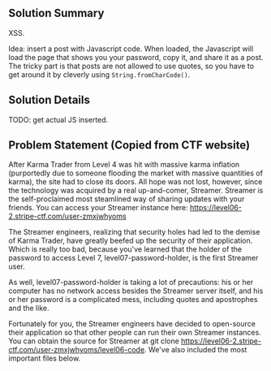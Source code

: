 ## Solution Summary

XSS.

Idea: insert a post with Javascript code. When loaded, the Javascript will load the page that shows you your password, copy it, and share it as a post. The tricky part is that posts are not allowed to use quotes, so you have to get around it by cleverly using `String.fromCharCode()`.

## Solution Details

TODO: get actual JS inserted.

## Problem Statement (Copied from CTF website)

After Karma Trader from Level 4 was hit with massive karma inflation (purportedly due to someone flooding the market with massive quantities of karma), the site had to close its doors. All hope was not lost, however, since the technology was acquired by a real up-and-comer, Streamer. Streamer is the self-proclaimed most steamlined way of sharing updates with your friends. You can access your Streamer instance here: https://level06-2.stripe-ctf.com/user-zmxjwhyoms

The Streamer engineers, realizing that security holes had led to the demise of Karma Trader, have greatly beefed up the security of their application. Which is really too bad, because you've learned that the holder of the password to access Level 7, level07-password-holder, is the first Streamer user.

As well, level07-password-holder is taking a lot of precautions: his or her computer has no network access besides the Streamer server itself, and his or her password is a complicated mess, including quotes and apostrophes and the like.

Fortunately for you, the Streamer engineers have decided to open-source their application so that other people can run their own Streamer instances. You can obtain the source for Streamer at git clone https://level06-2.stripe-ctf.com/user-zmxjwhyoms/level06-code. We've also included the most important files below.

